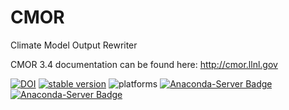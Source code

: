 # CMOR
Climate Model Output Rewriter

CMOR 3.4 documentation can be found here: http://cmor.llnl.gov


[![DOI](https://zenodo.org/badge/DOI/10.5281/zenodo.2456203.svg)](https://doi.org/10.5281/zenodo.2456203)
[![stable version](https://img.shields.io/badge/stable%20version-3.4.0-brightgreen.svg)](https://github.com/PCMDI/cmor/releases/tag/3.4.0)
![platforms](https://img.shields.io/badge/platforms-linux%20|%20osx-lightgrey.svg)
[![Anaconda-Server Badge](https://anaconda.org/pcmdi/cmor/badges/installer/conda.svg)](https://conda.anaconda.org/pcmdi)
[![Anaconda-Server Badge](https://anaconda.org/pcmdi/cmor/badges/downloads.svg)](https://anaconda.org/pcmdi)
